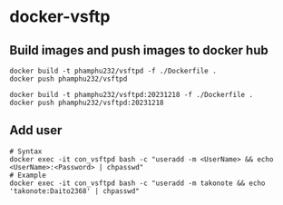 # docker-vsftp

## Build images and push images to docker hub

```
docker build -t phamphu232/vsftpd -f ./Dockerfile .
docker push phamphu232/vsftpd

docker build -t phamphu232/vsftpd:20231218 -f ./Dockerfile .
docker push phamphu232/vsftpd:20231218
```

## Add user

```
# Syntax
docker exec -it con_vsftpd bash -c "useradd -m <UserName> && echo <UserName>:<Password> | chpasswd"
# Example
docker exec -it con_vsftpd bash -c "useradd -m takonote && echo 'takonote:Daito2368' | chpasswd"
```
